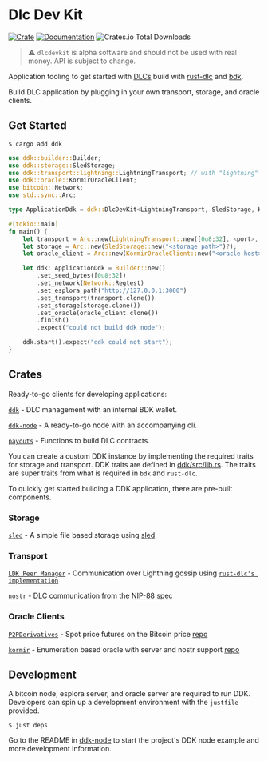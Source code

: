 # Dlc Dev Kit

[![Crate](https://img.shields.io/crates/v/ddk.svg?logo=rust)](https://crates.io/crates/ddk)
[![Documentation](https://img.shields.io/static/v1?logo=read-the-docs&label=docs.rs&message=ddk&color=informational)](https://docs.rs/ddk)
![Crates.io Total Downloads](https://img.shields.io/crates/d/ddk)

> :warning: `dlcdevkit` is alpha software and should not be used with real money. API is subject to change.

Application tooling to get started with [DLCs](https://github.com/discreetlogcontracts/dlcspecs) build with [rust-dlc](https://github.com/p2pderivatives/rust-dlc) and [bdk](https://github.com/bitcoindevkit/bdk).

Build DLC application by plugging in your own transport, storage, and oracle clients.

## Get Started

```
$ cargo add ddk
```

```rust
use ddk::builder::Builder;
use ddk::storage::SledStorage;
use ddk::transport::lightning::LightningTransport; // with "lightning" feature
use ddk::oracle::KormirOracleClient;
use bitcoin::Network;
use std::sync::Arc;

type ApplicationDdk = ddk::DlcDevKit<LightningTransport, SledStorage, KormirOracleClient>;

#[tokio::main]
fn main() {
    let transport = Arc::new(LightningTransport::new([0u8;32], <port>, Network::Regtest));
    let storage = Arc::new(SledStorage::new("<storage path>")?);
    let oracle_client = Arc::new(KormirOracleClient::new("<oracle host>", None).await?);

    let ddk: ApplicationDdk = Builder::new()
        .set_seed_bytes([0u8;32])
        .set_network(Network::Regtest)
        .set_esplora_path("http://127.0.0.1:3000")
        .set_transport(transport.clone())
        .set_storage(storage.clone())
        .set_oracle(oracle_client.clone())
        .finish()
        .expect("could not build ddk node");

    ddk.start().expect("ddk could not start");
}
```

## Crates

Ready-to-go clients for developing applications:

[`ddk`](./ddk/) - DLC management with an internal BDK wallet.

[`ddk-node`](./ddk-node/) - A ready-to-go node with an accompanying cli.

[`payouts`](./payouts/) - Functions to build DLC contracts.

You can create a custom DDK instance by implementing the required traits for storage and transport. DDK traits are defined in [ddk/src/lib.rs](./ddk/src/lib.rs). The traits are super traits from what is required in `bdk` and `rust-dlc`.

To quickly get started building a DDK application, there are pre-built components.

### Storage

[`sled`](./ddk/src/storage/sled) - A simple file based storage using [sled](https://crates.io/crates/sled)

### Transport

[`LDK Peer Manager`](./ddk/src/transport/lightning/) - Communication over Lightning gossip using [`rust-dlc's implementation`](https://github.com/p2pderivatives/rust-dlc/blob/master/dlc-messages/src/message_handler.rs)

[`nostr`](./ddk/src/transport/nostr/) - DLC communication from the [NIP-88 spec](https://github.com/nostr-protocol/nips/pull/919)

### Oracle Clients

[`P2PDerivatives`](./ddk/src/oracle/p2p_derivatives.rs) - Spot price futures on the Bitcoin price [repo](https://github.com/p2pderivatives/p2pderivatives-oracle)

[`kormir`](./ddk/src/oracle/kormir.rs) - Enumeration based oracle with server and nostr support [repo](https://github.com/benthecarman/kormir)

## Development

A bitcoin node, esplora server, and oracle server are required to run DDK. Developers can spin up a development environment with the `justfile` provided.

```
$ just deps
```

Go to the README in [ddk-node](./ddk-node/README.md) to start the project's DDK node example and more development information.
